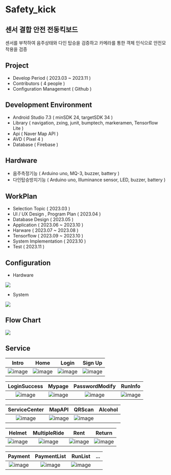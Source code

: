 # Safety_kick
## 센서 결합 안전 전동킥보드
센서를 부착하여 음주상태와 다인 탑승을 검증하고 카메라를 통한 객체 인식으로 안전모 착용을 검증

## Project
- Develop Period ( 2023.03 ~ 2023.11 )
- Contributors ( 4 people )
- Configuration Management ( Github )

## Development Environment
- Android Studio 7.3 ( minSDK 24, targetSDK 34 )
- Library ( navigation, zxing, junit, bumptech, markeramen, Tensorflow Lite )
- Api ( Naver Map API )
- AVD ( Pixel 4 )
- Database ( Firebase )

## Hardware
- 음주측정기능 ( Arduino uno, MQ-3, buzzer, battery )
- 다인탑승방지기능 ( Arduino uno, Illuminance sensor, LED, buzzer, battery )

## WorkPlan
- Selection Topic ( 2023.03 )
- UI / UX Design , Program Plan ( 2023.04 )
- Database Design ( 2023.05 )
- Application ( 2023.06 ~ 2023.10 )
- Harware ( 2023.07 ~ 2023.08 )
- Tensorflow ( 2023.09 ~ 2023.10 )
- System Implementation ( 2023.10 )
- Test ( 2023.11 )

## Configuration
- Hardware

<img src="https://github.com/Seong-A/safety_kick/assets/83965377/1db9455f-c547-4723-b055-41a0123d2761">

- System

<img src="https://github.com/Seong-A/safety_kick/assets/83965377/25cfb244-4798-4796-a950-fd4946c3194f">

## Flow Chart
<img src="https://github.com/Seong-A/safety_kick/assets/83965377/f0644727-6159-4432-b595-a8dff4cc94d3">

## Service 
|Intro|Home|Login|Sign Up|
|:---:|:---:|:---:|:---:|
|![image](https://github.com/Seong-A/safety_kick/raw/main/assets/83965377/e76cb386-8672-4c0e-a824-c3b0358c89cb.png)|![image](https://github.com/Seong-A/safety_kick/raw/main/assets/83965377/ba1e602f-a09b-4704-8b58-2ad17be3e56b.png)|![image](https://github.com/Seong-A/safety_kick/raw/main/assets/83965377/822ccf46-2856-4261-b23b-4edb015d7948.png)|![image](https://github.com/Seong-A/safety_kick/raw/main/assets/83965377/7b809c12-f718-4a88-907c-7ac1031dad4a.png)|

|LoginSuccess|Mypage|PasswordModify|RunInfo|
|:---:|:---:|:---:|:---:|
|![image](https://github.com/Seong-A/safety_kick/raw/main/assets/83965377/61623935-2e76-4236-a1b1-98b46aa044ee.png)|![image](https://github.com/Seong-A/safety_kick/raw/main/assets/83965377/7ecd504e-5f1d-47a3-a035-1d34451a4fe0.png)|![image](https://github.com/Seong-A/safety_kick/raw/main/assets/83965377/08867fca-5d23-4792-9135-215c7ee16795.png)|![image](https://github.com/Seong-A/safety_kick/raw/main/assets/83965377/69164f97-e65e-4179-8ea9-c31b5b8b88f7.png)|

|ServiceCenter|MapAPI|QRScan|Alcohol|
|:---:|:---:|:---:|:---:|
|![image](https://github.com/Seong-A/safety_kick/raw/main/assets/83965377/9dcf7cd4-2235-4100-82d6-42cabd474806.png)|![image](https://github.com/Seong-A/safety_kick/raw/main/assets/83965377/d9702aa2-249c-4f10-a1fe-9b1d0e6d749e.png)|![image](https://github.com/Seong-A/safety_kick/raw/main/assets/83965377/a831c3b0-5cc4-48a0-8d53-b2ff9f16ad49.png)| |

|Helmet|MultipleRide|Rent|Return|
|:---:|:---:|:---:|:---:|
|![image](https://github.com/Seong-A/safety_kick/raw/main/assets/83965377/1e408ee9-6091-4979-b775-4d6cb0af922a.png)|![image](https://github.com/Seong-A/safety_kick/raw/main/assets/83965377/94a35077-c178-41ce-91e6-d080e410c110.png)|![image](https://github.com/Seong-A/safety_kick/raw/main/assets/83965377/fbd94235-f704-4749-83c9-b2bf1e31fd1b.png)|![image](https://github.com/Seong-A/safety_kick/raw/main/assets/83965377/30a97f8c-9abd-4163-9760-16d3ca944500.png)|

|Payment|PaymentList|RunList|...|
|:---:|:---:|:---:|:---:|
|![image](https://github.com/Seong-A/safety_kick/raw/main/assets/83965377/70b717d2-b8a1-4889-a406-7579cc64ec92.png)|![image](https://github.com/Seong-A/safety_kick/raw/main/assets/83965377/14408a62-7795-45f2-9e78-dd2fb9108ef6.png)|![image](https://github.com/Seong-A/safety_kick/raw/main/assets/83965377/3b931a2f-6085-4d2c-9733-7e21c3a2a709.png)| |


